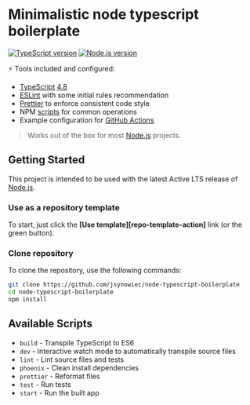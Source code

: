 # Minimalistic node typescript boilerplate

[![TypeScript version][ts-badge]][typescript-4-8]
[![Node.js version][nodejs-badge]][nodejs]

⚡️ Tools included and configured:

- [TypeScript][typescript] [4.8][typescript-4-8]
- [ESLint][eslint] with some initial rules recommendation
- [Prettier][prettier] to enforce consistent code style
- NPM [scripts](#available-scripts) for common operations
- Example configuration for [GitHub Actions][gh-actions]

> Works out of the box for most [Node.js][nodejs] projects.

## Getting Started

This project is intended to be used with the latest Active LTS release of [Node.js][nodejs].

### Use as a repository template

To start, just click the **[Use template][repo-template-action]** link (or the green button).

### Clone repository

To clone the repository, use the following commands:

```sh
git clone https://github.com/jsynowiec/node-typescript-boilerplate
cd node-typescript-boilerplate
npm install
```

## Available Scripts

- `build` - Transpile TypeScript to ES6
- `dev` - Interactive watch mode to automatically transpile source files
- `lint` - Lint source files and tests
- `phoenix` - Clean install dependencies
- `prettier` - Reformat files
- `test` - Run tests
- `start` - Run the built app


[gha-badge]: https://github.com/jsynowiec/node-typescript-boilerplate/actions/workflows/nodejs.yml/badge.svg
[nodejs-badge]: https://img.shields.io/badge/Node.js->=%2016.13-blue.svg
[ts-badge]: https://img.shields.io/badge/TypeScript-4.8-blue.svg

[eslint]: https://github.com/eslint/eslint
[gh-actions]: https://github.com/features/actions
[gha-ci]: https://github.com/jsynowiec/node-typescript-boilerplate/actions/workflows/nodejs.yml
[nodejs]: https://nodejs.org/dist/latest-v14.x/docs/api/
[prettier]: https://prettier.io
[typescript-4-8]: https://devblogs.microsoft.com/typescript/announcing-typescript-4-8/
[typescript]: https://www.typescriptlang.org/